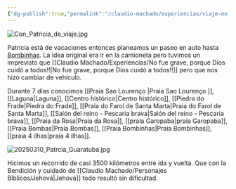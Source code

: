 ```yaml
---
{"dg-publish":true,"permalink":"/claudio-machado/experiencias/viaje-en-auto-a-bombinhas/"}
---
```



![Con_Patricia_de_viaje.jpg](/img/user/Personal/Im%C3%A1genes/Con_Patricia_de_viaje.jpg)


Patricia está de vacaciones entonces planeamos un paseo en auto hasta [Bombinhas](https://maps.app.goo.gl/e4FjpCDWhmw7jQ1s6). La idea original era ir en la camioneta pero tuvimos un imprevisto que [[Claudio Machado/Experiencias/No fue grave, porque Dios cuidó a todos!!\|No fue grave, porque Dios cuidó a todos!!]] pero que nos hizo cambiar de vehículo.

Durante 7 días conocimos [[Praia Sao Lourenço \|Praia Sao Lourenço ]], [[Laguna\|Laguna]], [[Centro histórico\|Centro histórico]], [[Piedra do Frade\|Piedra do Frade]], [[Praia do Farol de Santa Marta\|Praia do Farol de Santa Marta]], [[Salón del reino - Pescaria brava\|Salón del reino - Pescaria brava]],  [[Praia da Rosa\|Praia da Rosa]], [[praia Garopaba\|praia Garopaba]], [[Praia Bombas\|Praia Bombas]], [[Praia Bombinhas\|Praia Bombinhas]], [[praia 4 ilhas\|praia 4 ilhas]].

![20250310_Patrcia_Guaratuba.jpg](/img/user/Personal/Im%C3%A1genes/20250310_Patrcia_Guaratuba.jpg)

Hicimos un recorrido de casi 3500 kilómetros entre ida y vuelta. Que con la Bendición y cuidado de [[Claudio Machado/Personajes Bíblicos/Jehová\|Jehová]] todo resultó sin dificultad.




